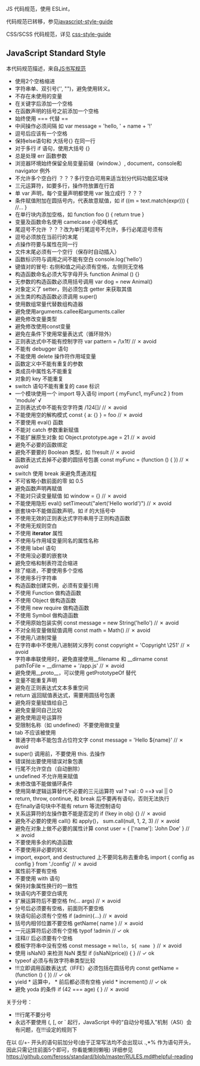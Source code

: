 
JS 代码规范，使用 ESLint，

代码规范已转移，参见[javascript-style-guide](https://github.com/webcoding/javascript-style-guide)

CSS/SCSS 代码规范，详见 [css-style-guide](https://github.com/webcoding/css-style-guide)


## JavaScript Standard Style

本代码规范描述，来自[JS书写规范](http://standardjs.com/rules.html)

- 使用2个空格缩进
- 字符串单、双引号('', "")，避免使用转义。
- 不存在未使用的变量
- 在关键字后添加一个空格
- 在函数声明的括号之前添加一个空格
- 始终使用 === 代替 ==
- 中间操作必须间隔 如 var message = 'hello, ' + name + '!'
- 逗号后应该有一个空格
- 保持else语句和 大括号{} 在同一行
- 对于多行 if 语句，使用大括号 {}
- 总是处理 err 函数参数
- 浏览器环境始终保留全局变量前缀（window.）, document，console和navigator 例外
- 不允许多个空白行 ？？？多行空白可用来适当划分代码功能区域块
- 三元运算符，如要多行，操作符放置在行首
- 单 var 声明，每个变量声明都使用 var 独立成行 ？？？
- 条件赋值附加在圆括号内，代表故意赋值，如 if ((m = text.match(expr))) { //... }
- 在单行块内添加空格，如 function foo () { return true }
- 变量及函数命名使用 camelcase 小驼峰格式
- 尾逗号不允许 ？？？改为单行尾逗号不允许，多行必尾逗号须有
- 逗号必须放在当前行的末尾
- 点操作符要与属性在同一行
- 文件末尾必须有一个空行（保存时自动插入）
- 函数标识符与调用之间不能有空白 console.log('hello')
- 键值对的冒号: 右侧和值之间必须有空格，左侧则无空格
- 构造函数命名必须大写字母开头 function Animal () {}
- 无参数的构造函数必须用括号调用 var dog = new Animal()
- 对象定义了 setter，则必须包含 getter 来获取其值
- 派生类的构造函数必须调用 super()
- 使用数组常量代替数组构造器
- 避免使用arguments.callee和arguments.caller
- 避免修改变量类型
- 避免修改使用const变量
- 避免在条件下使用常量表达式（循环除外）
- 正则表达式中不能有控制字符 var pattern = /\x1f/ // ✗ avoid
- 不能有 debugger 语句
- 不能使用 delete 操作符作用域变量
- 函数定义中不能有重复的参数
- 类成员中属性名不能重复
- 对象的 key 不能重复
- switch 语句不能有重复的 case 标识
- 一个模块使用一个 import 导入语句 import { myFunc1, myFunc2 } from 'module' √
- 正则表达式中不能有空字符类 /124[]/ // ✗ avoid
- 不能使用空的解构模式 const { a: {} } = foo // ✗ avoid
- 不要使用 eval() 函数
- 不能对 catch 参数重新赋值
- 不能扩展原生对象 如 Object.prototype.age = 21     // ✗ avoid
- 避免不必要的函数绑定
- 避免不要要的 Boolean 类型，如 !!result // ✗ avoid
- 函数表达式去掉不必要的圆括号包裹 const myFunc = (function () { })   // ✗ avoid
- switch 使用 break 来避免贯通流程
- 不可省略小数前面的零 如 0.5
- 避免函数声明再赋值
- 不能对只读变量赋值 如 window = {}   // ✗ avoid
- 不能使用隐形 eval()   setTimeout("alert('Hello world')")  // ✗ avoid
- 嵌套块中不能做函数声明，如 if 的大括号中
- 不使用无效的正则表达式字符串用于正则构造函数
- 不使用无规则空白
- 不使用 __iterator__ 属性
- 不使用与作用域变量同名的属性名称
- 不使用 label 语句
- 不使用没必要的嵌套块
- 避免空格和制表符混合缩进
- 除了缩进，不要使用多个空格
- 不使用多行字符串
- 构造函数创建实例，必须有变量引用
- 不使用 Function 做构造函数
- 不使用 Object 做构造函数
- 不使用 new require 做构造函数
- 不使用 Symbol 做构造函数
- 不使用原始包装实例 const message = new String('hello')   // ✗ avoid
- 不对全局变量做赋值调用 const math = Math()   // ✗ avoid
- 不使用八进制常量
- 在字符串中不使用八进制转义序列   const copyright = 'Copyright \251'  // ✗ avoid
- 字符串串联使用时，避免直接使用__filename 和 __dirname const pathToFile = __dirname + '/app.js'            // ✗ avoid
- 避免使用__proto__，可以使用 getPrototypeOf 替代
- 变量不能重复声明
- 避免在正则表达式文本多重空间
- return 返回赋值表达式，需要用圆括号包裹
- 避免将变量赋值给自己
- 避免变量同自己比较
- 避免使用逗号运算符
- 受限制名称（如 undefined）不要使用做变量
- tab 不应该被使用
- 普通字符串不能包含占位符文字 const message = 'Hello ${name}'   // ✗ avoid
- super() 调用前，不要使用 this. 去操作
- 错误抛出要使用错误对象包裹
- 行尾不允许空白（自动删除）
- undefined 不允许用来赋值
- 未修改值不能做循环条件
- 使用简单逻辑运算替代不必要的三元运算符 val ? val : 0 ==》 val || 0
- return, throw, continue, 和 break 后不要再有语句，否则无法执行
- 在finally语句块中不能有 return 等流控制语句
- 关系运算符的左操作数不能是否定的 if (!key in obj) {}  // ✗ avoid
- 避免不必要的使用 call() 和 apply()， sum.call(null, 1, 2, 3)   // ✗ avoid
- 避免在对象上做不必要的属性计算 const user = { ['name']: 'John Doe' }   // ✗ avoid
- 不要使用多余的构造函数
- 不要使用非必要的转义
- import, export, and destructured 上不要同名称去重命名 import { config as config } from './config'     // ✗ avoid
- 属性前不要有空格
- 不要使用 with 语句
- 保持对象属性换行的一致性
- 块语句内不要空白填充
- 扩展运算符后不要空格 fn(... args)    // ✗ avoid
- 分号后必须要有空格，前面则不要空格
- 块语句前必须有个空格  if (admin){...}     // ✗ avoid
- 括号内相邻位置不要空格 getName( name )     // ✗ avoid
- 一元运算符后必须有个空格 typof !admin        // ✓ ok
- 注释// 后必须要有个空格
- 模板字符串中没有空格 const message = `Hello, ${ name }`    // ✗ avoid
- 使用 isNaN() 来检测 NaN 类型 if (isNaN(price)) { }       // ✓ ok
- typeof 必须与有效字符串类型比较
- !!!立即调用函数表达式（IFFE）必须包括在圆括号内 const getName = (function () { })     // ✓ ok
- yield * 运算中， * 前后都必须有空格 yield * increment()   // ✓ ok
- 避免 yoda 的条件 if (42 === age) { }    // ✗ avoid

关于分号：

- !!!行尾不要分号
- 永远不要使用 (, [, or ` 起行，JavaScript 中的“自动分号插入”机制（ASI）会有问题，在!!!设定的规则下

在以 ([/+- 开头的语句前加分号(由于正常写法均不会出现以 .,*% 作为语句开头，因此只需记住前面5个即可，你看能懒则懒哦)
详细参见 https://github.com/feross/standard/blob/master/RULES.md#helpful-reading

